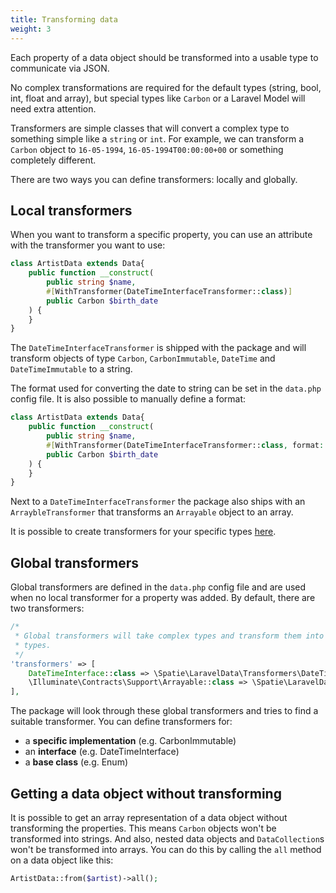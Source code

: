 ```yaml
---
title: Transforming data
weight: 3
---
```


Each property of a data object should be transformed into a usable type to communicate via JSON.

No complex transformations are required for the default types (string, bool, int, float and array), but special types like `Carbon` or a Laravel Model will need extra attention.

Transformers are simple classes that will convert a complex type to something simple like a `string` or `int`. For example, we can transform a `Carbon` object to `16-05-1994`, `16-05-1994T00:00:00+00` or something completely different.

There are two ways you can define transformers: locally and globally.

## Local transformers

When you want to transform a specific property, you can use an attribute with the transformer you want to use:

```php
class ArtistData extends Data{
    public function __construct(
        public string $name,
        #[WithTransformer(DateTimeInterfaceTransformer::class)]
        public Carbon $birth_date
    ) {
    }
}
```

The `DateTimeInterfaceTransformer` is shipped with the package and will transform objects of type `Carbon`, `CarbonImmutable`, `DateTime` and `DateTimeImmutable` to a string.

The format used for converting the date to string can be set in the `data.php` config file. It is also possible to manually define a format:

```php
class ArtistData extends Data{
    public function __construct(
        public string $name,
        #[WithTransformer(DateTimeInterfaceTransformer::class, format: 'm-Y')]
        public Carbon $birth_date
    ) {
    }
}
```

Next to a `DateTimeInterfaceTransformer` the package also ships with an `ArraybleTransformer` that transforms an `Arrayable` object to an array.

It is possible to create transformers for your specific types [here](URL).

## Global transformers

Global transformers are defined in the `data.php` config file and are used when no local transformer for a property was added. By default, there are two transformers:

```php
/*
 * Global transformers will take complex types and transform them into simple
 * types.
 */
'transformers' => [
    DateTimeInterface::class => \Spatie\LaravelData\Transformers\DateTimeInterfaceTransformer::class,
    \Illuminate\Contracts\Support\Arrayable::class => \Spatie\LaravelData\Transformers\ArrayableTransformer::class,
],
```

The package will look through these global transformers and tries to find a suitable transformer. You can define transformers for:

- a **specific implementation** (e.g. CarbonImmutable)
- an **interface** (e.g. DateTimeInterface)
- a **base class** (e.g. Enum)

## Getting a data object without transforming

It is possible to get an array representation of a data object without transforming the properties. This means `Carbon` objects won't be transformed into strings. And also, nested data objects and `DataCollection`s won't be transformed into arrays. You can do this by calling the `all` method on a data object like this:

```php
ArtistData::from($artist)->all();
```
